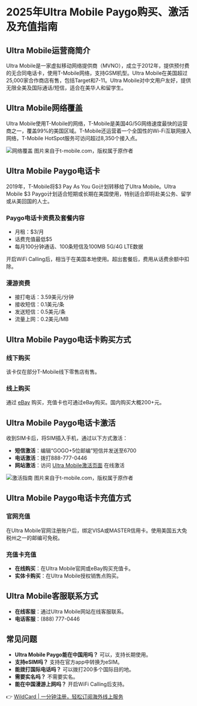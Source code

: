 # 2025年Ultra Mobile Paygo购买、激活及充值指南

## Ultra Mobile运营商简介



Ultra Mobile是一家虚拟移动网络提供商（MVNO），成立于2012年，提供预付费的无合同电话卡，使用T-Mobile网络，支持GSM机型。Ultra Mobile在美国超过25,000家合作商店有售，包括Target和7-11。Ultra Mobile对中文用户友好，提供无限全美及国际通话/短信，适合在美华人和留学生。

## Ultra Mobile网络覆盖

Ultra Mobile使用T-Mobile的网络，T-Mobile是美国4G/5G网络速度最快的运营商之一，覆盖99%的美国区域。T-Mobile还运营着一个全国性的Wi-Fi互联网接入网络，T-Mobile HotSpot服务可访问超过8,350个接入点。

![网络覆盖](https://d11ir4eijp84g9.cloudfront.net/ueditor/php/upload/image/20240311/1710203970340060.png)
图片来自于t-mobile.com，版权属于原作者

## Ultra Mobile Paygo电话卡

2019年，T-Mobile将$3 Pay As You Go计划转移给了Ultra Mobile。Ultra Mobile $3 Paygo计划适合短期或长期在美国使用，特别适合即将赴美公务、留学或从美回国的人士。

### Paygo电话卡资费及套餐内容

- 月租：$3/月
- 话费充值最低$5
- 每月100分钟通话、100条短信及100MB 5G/4G LTE数据

开启WiFi Calling后，相当于在美国本地使用。超出套餐后，费用从话费余额中扣除。

### 漫游资费

- 接打电话：3.59美元/分钟
- 接收短信：0.1美元/条
- 发送短信：0.5美元/条
- 流量上网：0.2美元/MB

## Ultra Mobile Paygo电话卡购买方式

### 线下购买

该卡仅在部分T-Mobile线下零售店有售。

### 线上购买

通过 [eBay](https://bit.ly/bewildcard) 购买，充值卡也可通过eBay购买。国内购买大概200+元。

## Ultra Mobile Paygo电话卡激活

收到SIM卡后，将SIM插入手机，通过以下方式激活：

- **短信激活**：编辑“GOGO+5位邮编”短信并发送至6700
- **电话激活**：拨打888-777-0446
- **网站激活**：访问 [Ultra Mobile激活页面](https://bit.ly/bewildcard) 在线激活

![激活指南](https://d11ir4eijp84g9.cloudfront.net/ueditor/php/upload/image/20240311/1710203970417256.png)
图片来自于t-mobile.com，版权属于原作者

## Ultra Mobile Paygo电话卡充值方式

### 官网充值

在Ultra Mobile官网注册账户后，绑定VISA或MASTER信用卡。使用美国五大免税州之一的邮编可免税。

### 充值卡充值

- **在线购买**：在Ultra Mobile官网或eBay购买充值卡。
- **实体卡购买**：在Ultra Mobile授权销售点购买。

## Ultra Mobile客服联系方式

- **在线客服**：通过Ultra Mobile网站在线客服联系。
- **电话客服**：(888) 777-0446

## 常见问题

- **Ultra Mobile Paygo能在中国用吗？** 可以，支持长期使用。
- **支持eSIM吗？** 支持在官方app中转换为eSIM。
- **能拨打国际电话吗？** 可以拨打200多个国际目的地。
- **需要实名吗？** 不需要实名。
- **能在中国漫游上网吗？** 开启WiFi Calling后支持。

👉 [WildCard | 一分钟注册，轻松订阅海外线上服务](https://bit.ly/bewildcard)
